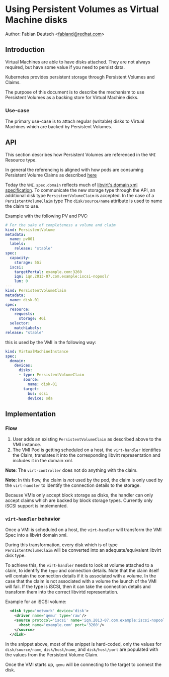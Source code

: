 # Using Persistent Volumes as Virtual Machine disks

Author: Fabian Deutsch \<fabiand@redhat.com\>

## Introduction

Virtual Machines are able to have disks attached. They are not always required,
but have some value if you need to persist data.

Kubernetes provides persistent storage through Persistent Volumes and Claims.

The purpose of this document is to describe the mechanism to use Persistent
Volumes as a backing store for Virtual Machine disks.


### Use-case

The primary use-case is to attach regular (writable) disks to Virtual Machines
which are backed by Persistent Volumes.


## API

This section describes how Persistent Volumes are referenced in the `VMI`
Resource type.

In general the referencing is aligned with how pods are consuming Persistent
Volume Claims as described [here](https://kubernetes.io/docs/api-reference/v1.5/#persistentvolumeclaimvolumesource-v1)

Today the `VMI.spec.domain` reflects much of [libvirt's domain xml specification](http://libvirt.org/formatdomain.html#elementsDisks). To
communicate the new storage type through the API, an additional disk type
`PersistentVolumeClaim` is accepted. In the case of a `PersistentVolumeClaim`
type The `disk/source/name` attribute is used to name the claim to use.

Example with the following PV and PVC:

```yaml
# For the sake of completeness a volume and claim
kind: PersistentVolume
metadata:
  name: pv001
  labels:
    release: "stable"
spec:
  capacity:
    storage: 5Gi
  iscsi:
    targetPortal: example.com:3260
    iqn: iqn.2013-07.com.example:iscsi-nopool/
    lun: 0
---
kind: PersistentVolumeClaim
metadata:
  name: disk-01
spec:
  resource:
    requests:
      storage: 4Gi
  selector:
    matchLabels:
release: "stable"
```

this is used by the VMI in the following way:

```yaml
kind: VirtualMachineInstance
spec:
  domain:
    devices:
      disks:
      - type: PersistentVolumeClaim
        source:
          name: disk-01
        target:
          bus: scsi
          device: sda
```


## Implementation

### Flow

1. User adds an existing `PersistentVolumeClaim` as described above to the VMI
instance.
2. The VMI Pod is getting scheduled on a host, the `virt-handler`
   identifies the Claim, translates it into the corresponding
   libvirt representation and includes it in the domain xml.

**Note**: The `virt-controller` does not do anything with the claim.

**Note**: In this flow, the claim is _not_ used by the pod, the claim is only
used by the `virt-handler` to identify the connection details to the storage.

Because VMIs only accept block storage as disks, the handler can only accept
claims which are backed by block storage types. Currently only iSCSI support is
implemented.


### `virt-handler` behavior

Once a VMI is scheduled on a host, the `virt-handler` will transform the VMI Spec
into a libvirt domain xml.

During this transformation, every disk which is of type `PersistentVolumeClaim`
will be converted into an adequate/equivalent libvirt disk type.

To achieve this, the `virt-handler` needs to look at volume attached to a
claim, to identify the `type` and connection details. Note that the claim
itself will contain the connection details if it is associated with a volume.
In the case that the claim is not associated with a volume the launch of the VMI
will fail. If the type is iSCSI, then it can take the connection details and
transform them into the correct libvirtd representation.

Example for an iSCSI volume:

```xml
  <disk type='network' device='disk'>
    <driver name='qemu' type='raw'/>
    <source protocol='iscsi' name='iqn.2013-07.com.example:iscsi-nopool/2'>
      <host name='example.com' port='3260'/>
    </source>
  </disk>
```

In the snippet above, most of the snippet is hard-coded, only the values for
`disk/source/name`, `disk/host/name`, and `disk/host/port` are populated with
the values from the Persistent Volume Claim.

Once the VMI starts up, `qemu` will be connecting to the target to connect the
disk.
